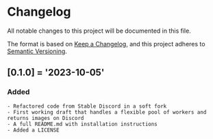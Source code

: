 # Changelog
All notable changes to this project will be documented in this file.

The format is based on [Keep a Changelog](https://keepachangelog.com/en/1.0.0/),
and this project adheres to [Semantic Versioning](https://semver.org/spec/v2.0.0.html).

## [0.1.0] = '2023-10-05'
### Added
	- Refactored code from Stable Discord in a soft fork
	- First working draft that handles a flexible pool of workers and returns images on Discord
	- A full README.md with installation instructions
	- Added a LICENSE
